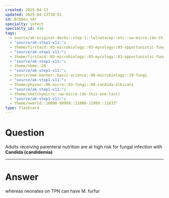 ```yaml
---
created: 2025-04-13
updated: 2025-04-13T10:53
id: B]Q$eu_%4r
specialty: infect
specialty_id: 416
tags:
  - source/ak-original-decks::step-1::lolnotacop::etc::uw-micro-(do-this-one-last)
  - "source/ak-step1-v11:": 
  - theme/firstaid::03-microbiology::03-mycology::03-opportunistic-fungal-infections
  - "source/ak-step1-v11:": 
  - theme/firstaid::03-microbiology::03-mycology::03-opportunistic-fungal-infections::candida-albicans
  - "source/ak-step1-v11:": 
  - theme/nbme::28
  - "source/ak-step1-v11:": 
  - source/ome-banner::basic-science::08-microbiology::29-fungi
  - "source/ak-step1-v11:": 
  - theme/physeo::06-micro::03-fungi::08-candida-albicans
  - "source/ak-step1-v11:": 
  - theme/sketchymicro::uw-micro-(do-this-one-last)
  - "source/ak-step1-v11:": 
  - theme/uworld::10000-99999::11000-11999::11633"
type: flashcard
---
```


# Question
Adults receiving parenteral nutrition are at high risk for fungal infection with **Candida (candidemia)**

---

# Answer
whereas neonates on TPN can have M. furfur